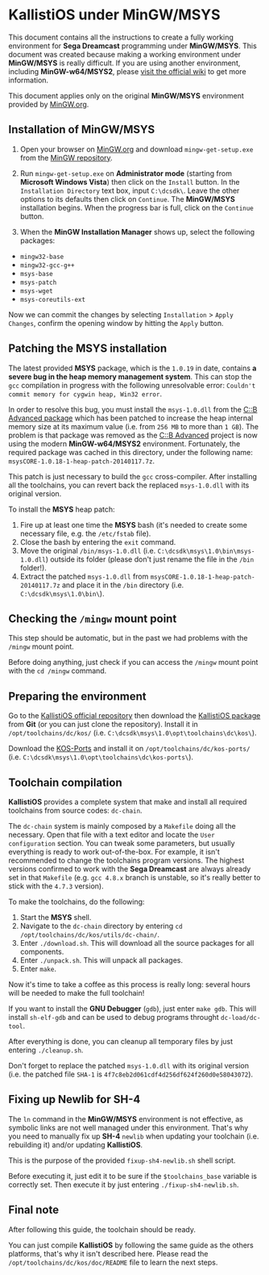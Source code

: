 # KallistiOS under MinGW/MSYS #

This document contains all the instructions to create a fully working environment for **Sega Dreamcast** programming under **MinGW/MSYS**. This document was created because making a working environment under **MinGW/MSYS** is really difficult. If you are using another environment, including **MinGW-w64/MSYS2**, please [visit the official wiki](http://dcemulation.org/?title=Development) to get more information.

This document applies only on the original **MinGW/MSYS** environment provided by [MinGW.org](http://www.mingw.org).

## Installation of MinGW/MSYS ##

1. Open your browser on [MinGW.org](http://www.mingw.org) and download `mingw-get-setup.exe` from the [MinGW repository](https://osdn.net/projects/mingw/releases/).

2. Run `mingw-get-setup.exe` on **Administrator mode** (starting from **Microsoft Windows Vista**) then click on the `Install` button. In the `Installation Directory` text box, input `C:\dcsdk\`. Leave the other options to its defaults then click on `Continue`. The **MinGW/MSYS** installation begins. When the progress bar is full, click on the `Continue` button.

3. When the **MinGW Installation Manager** shows up, select the following packages:
 - `mingw32-base`
 - `mingw32-gcc-g++`
 - `msys-base`
 - `msys-patch`
 - `msys-wget`
 - `msys-coreutils-ext`

Now we can commit the changes by selecting `Installation` > `Apply Changes`, confirm the opening window by hitting the `Apply` button.

## Patching the MSYS installation ##

The latest provided **MSYS** package, which is the `1.0.19` in date, contains **a severe bug in the heap memory management system**. This can stop the `gcc` compilation in progress with the following unresolvable error: `Couldn't commit memory for cygwin heap, Win32 error`. 

In order to resolve this bug, you must install the `msys-1.0.dll` from the [C::B Advanced package](https://sourceforge.net/projects/cbadvanced/files/) which has been patched to increase the heap internal memory size at its maximum value (i.e. from `256 MB` to more than `1 GB`). The problem is that package was removed as the [C::B Advanced](https://sourceforge.net/projects/cbadvanced/files/) project is now using the modern **MinGW-w64/MSYS2** environment. Fortunately, the required package was cached in this directory, under the following name: `msysCORE-1.0.18-1-heap-patch-20140117.7z`.

This patch is just necessary to build the `gcc` cross-compiler. After installing all the toolchains, you can revert back the replaced `msys-1.0.dll` with its original version.

To install the **MSYS** heap patch:

1. Fire up at least one time the **MSYS** bash (it's needed to create some necessary file, e.g. the `/etc/fstab` file).
2. Close the bash by entering the `exit` command.
3. Move the original `/bin/msys-1.0.dll` (i.e. `C:\dcsdk\msys\1.0\bin\msys-1.0.dll`) outside its folder (please don't just rename the file in the `/bin` folder!).
4. Extract the patched `msys-1.0.dll` from `msysCORE-1.0.18-1-heap-patch-20140117.7z` and place it in the `/bin` directory (i.e. `C:\dcsdk\msys\1.0\bin\`).

## Checking the `/mingw` mount point ##

This step should be automatic, but in the past we had problems with the `/mingw` mount point.

Before doing anything, just check if you can access the `/mingw` mount point with the `cd /mingw` command.

## Preparing the environment ##

Go to the [KallistiOS official repository](https://github.com/KallistiOS/KallistiOS) then download the [KallistiOS package](https://github.com/KallistiOS/KallistiOS) from **Git** (or you can just clone the repository). Install it in `/opt/toolchains/dc/kos/` (i.e. `C:\dcsdk\msys\1.0\opt\toolchains\dc\kos\`).

Download the [KOS-Ports](https://github.com/KallistiOS/kos-ports) and install it on `/opt/toolchains/dc/kos-ports/` (i.e. `C:\dcsdk\msys\1.0\opt\toolchains\dc\kos-ports\`).

## Toolchain compilation ##

**KallistiOS** provides a complete system that make and install all required toolchains from source codes: `dc-chain`.

The `dc-chain` system is mainly composed by a `Makefile` doing all the necessary. Open that file with a text editor and locate the `User configuration` section. You can tweak some parameters, but usually everything is ready to work out-of-the-box. For example, it isn't recommended to change the toolchains program versions. The highest versions confirmed to work with the **Sega Dreamcast** are always already set in that `Makefile` (e.g. `gcc 4.8.x` branch is unstable, so it's really better to stick with the `4.7.3` version).

To make the toolchains, do the following:

1. Start the **MSYS** shell.
2. Navigate to the `dc-chain` directory by entering `cd /opt/toolchains/dc/kos/utils/dc-chain/`.
3. Enter `./download.sh`. This will download all the source packages for all components.
4. Enter `./unpack.sh`. This will unpack all packages.
5. Enter `make`.

Now it's time to take a coffee as this process is really long: several hours will be needed to make the full toolchain!

If you want to install the **GNU Debugger** (`gdb`), just enter `make gdb`. This will install `sh-elf-gdb` and can be used to debug programs throught `dc-load/dc-tool`.

After everything is done, you can cleanup all temporary files by just entering `./cleanup.sh`.

Don't forget to replace the patched `msys-1.0.dll` with its original version (i.e. the patched file `SHA-1` is `4f7c8eb2d061cdf4d256df624f260d0e58043072`).

## Fixing up Newlib for SH-4 ##

The `ln` command in the **MinGW/MSYS** environment is not effective, as symbolic links are not well managed under this environment.
That's why you need to manually fix up **SH-4** `newlib` when updating your toolchain (i.e. rebuilding it) and/or updating **KallistiOS**.

This is the purpose of the provided `fixup-sh4-newlib.sh` shell script.

Before executing it, just edit it to be sure if the `$toolchains_base` variable is correctly set. Then execute it by just entering `./fixup-sh4-newlib.sh`.

## Final note ##

After following this guide, the toolchain should be ready.

You can just compile **KallistiOS** by following the same guide as the others platforms, that's why it isn't described here.
Please read the `/opt/toolchains/dc/kos/doc/README` file to learn the next steps.
